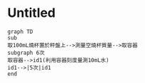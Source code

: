 # Untitled
```mermaid
graph TD
sub
取100mL燒杯置於秤盤上-->測量空燒杯質量-->取容器
subgraph 6次
取容器-->id1(利用容器刻度量測10mL水)
id1-->|5次|id1
end
```